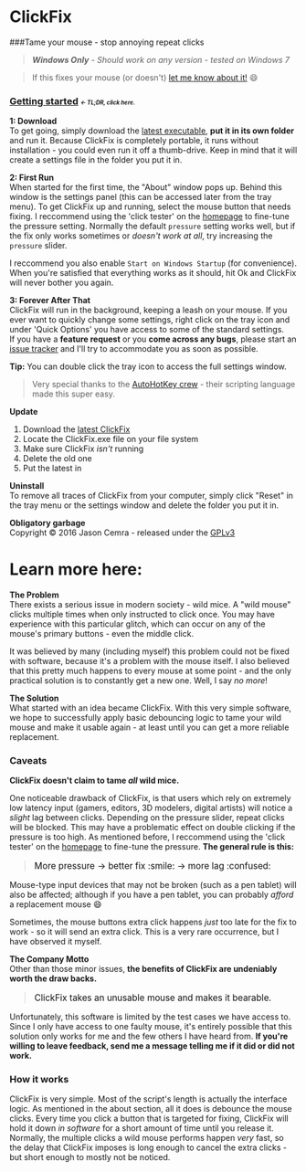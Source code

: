 # ClickFix
###Tame your mouse - stop annoying repeat clicks
> ***Windows Only*** - *Should work on any version - tested on Windows 7*

> If this fixes your mouse (or doesn't) [let me know about it!](mailto:cemrajc+clickfix@gmail.com) :smile:


### [Getting started](https://github.com/cemrajc/clickfix/releases/latest) <span style="font-size:60%">*&larr; TL;DR, click here.*</span>

**1: Download**<br>
To get going, simply download the [latest executable](https://github.com/cemrajc/clickfix/releases/latest), **put it in its own folder** and run it. Because ClickFix is completely portable, it runs without installation - you could even run it off a thumb-drive. Keep in mind that it will create a settings file in the folder you put it in.

**2: First Run**<br>
When started for the first time, the "About" window pops up. Behind this window is the settings panel (this can be accessed later from the tray menu). To get ClickFix up and running, select the mouse button that needs fixing. I reccommend using the 'click tester' on the [homepage](https://clickfix.cf) to fine-tune the pressure setting. Normally the default `pressure` setting works well, but if the fix only works sometimes or *doesn't work at all*, try increasing the `pressure` slider.

I reccommend you also enable `Start on Windows Startup` (for convenience).<br>
When you're satisfied that everything works as it should, hit Ok and ClickFix will never bother you again.

**3: Forever After That**<br>
ClickFix will run in the background, keeping a leash on your mouse.
If you ever want to quickly change some settings, right click on the tray icon and under 'Quick Options' you have access to some of the standard settings.<br>
If you have a **feature request** or you **come across any bugs**, please start an [issue tracker](https://github.com/cemrajc/clickfix/issues) and I'll try to accommodate you as soon as possible.

**Tip:** You can double click the tray icon to access the full settings window.

> Very special thanks to the [AutoHotKey crew](https://autohotkey.com/) - their scripting language made this super easy.

**Update**<br>

1. Download the [latest ClickFix](https://github.com/cemrajc/clickfix/releases/latest)
1. Locate the ClickFix.exe file on your file system
1. Make sure ClickFix *isn't* running
1. Delete the old one
1. Put the latest in


**Uninstall**<br>
To remove all traces of ClickFix from your computer, simply click "Reset" in the tray menu or the settings window and delete the folder you put it in.

**Obligatory garbage**<br>
Copyright &copy; 2016 Jason Cemra - released under the [GPLv3](http://www.gnu.org/licenses/)


# Learn more here:
**The Problem**<br>
There exists a serious issue in modern society - wild mice. A "wild mouse" clicks multiple times when only instructed to click once. You may have experience with this particular glitch, which can occur on any of the mouse's primary buttons - even the middle click.

It was believed by many (including myself) this problem could not be fixed with software, because it's a problem with the mouse itself. I also believed that this pretty much happens to every mouse at some point - and the only practical solution is to constantly get a new one. Well, I say *no more*!

**The Solution**<br>
What started with an idea became ClickFix. With this very simple software, we hope to successfully apply basic debouncing logic to tame your wild mouse and make it usable again - at least until you can get a more reliable replacement.


### Caveats

**ClickFix doesn't claim to tame *all* wild mice.**

One noticeable drawback of ClickFix, is that users which rely on extremely low latency input (gamers, editors, 3D modelers, digital artists) will notice a *slight* lag between clicks. Depending on the pressure slider, repeat clicks will be blocked. This may have a problematic effect on double clicking if the pressure is too high. As mentioned before, I reccommend using the 'click tester' on the [homepage](https://clickfix.cf) to fine-tune the pressure. **The general rule is this:**

<blockquote style="color: #111; font-size:110%;">  More pressure &rarr; better fix :smile: &rarr; more lag :confused: </blockquote>

Mouse-type input devices that may not be broken (such as a pen tablet) will also be affected; although if you have a pen tablet, you can probably *afford* a replacement mouse :smile:

Sometimes, the mouse buttons extra click happens *just* too late for the fix to work - so it will send an extra click. This is a very rare occurrence, but I have observed it myself.

**The Company Motto**<br>
Other than those minor issues, **the benefits of ClickFix are undeniably worth the draw backs.**
<blockquote style="color: #111; font-size:110%;">ClickFix takes an unusable mouse and makes it bearable.</blockquote>

Unfortunately, this software is limited by the test cases we have access to. Since I only have access to one faulty mouse, it's entirely possible that this solution only works for me and the few others I have heard from. **If you're willing to leave feedback, send me a message telling me if it did or did not work.**

### How it works

ClickFix is very simple. Most of the script's length is actually the interface logic. As mentioned in the about section, all it does is debounce the mouse clicks. Every time you click a button that is targeted for fixing, ClickFix will hold it down *in software* for a short amount of time until you release it. Normally, the multiple clicks a wild mouse performs happen *very* fast, so the delay that ClickFix imposes is long enough to cancel the extra clicks - but short enough to mostly not be noticed.

